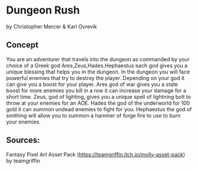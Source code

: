 # Dungeon Rush
by Christopher Mercer & Karl Ovrevik

## Concept
You are an adventurer that travels into the dungeon as commanded by your choice of a Greek god Ares,Zeus,Hades,Hephaestus each god gives you a unique blessing that helps you in the dungeon. In the dungeon you will face powerful enemies that try to destroy the player. Depending on your god it can give you a boost for your player. Ares god of war gives you a state boost for more enemies you kill in a row it can increase your damage for a short time. Zeus, god of lighting, gives you a unique spell of lightning bolt to throw at your enemies for an AOE. Hades the god of the underworld for 100 gold it can summon undead enemies to fight for you. Hephaestus the god of smithing will allow you to summon a hammer of forge fire to use to burn your enemies.

## Sources:
Fantasy Pixel Art Asset Pack (https://teamgriffin.itch.io/molly-asset-pack) by teamgriffin
